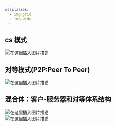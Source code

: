 ```yaml
---
cssclasses:
  - img-grid
  - img-wide
---
```


## cs 模式
![在这里插入图片描述](https://img-blog.csdnimg.cn/bb28911c93794f4a8060b946223349ff.png)

## 对等模式(P2P:Peer To Peer)

![在这里插入图片描述](https://img-blog.csdnimg.cn/2bc37571b6324a5c8da6e291483a591d.png)

## 混合体：客户-服务器和对等体系结构

![在这里插入图片描述](https://img-blog.csdnimg.cn/9391c2f534574a309984181a431a87eb.png)  
![在这里插入图片描述](https://img-blog.csdnimg.cn/01fad84624b34e99862e4465abfaa6ae.png)